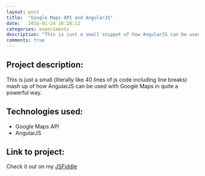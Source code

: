 ```yaml
---
layout: post
title:  "Google Maps API and AngularJS"
date:   2016-01-24 16:28:12
categories: experiments
description: "This is just a small snippet of how AngularJS can be used with Google Maps API in a quite powerful way."
comments: true
---
```


## Project description:
This is just a small (literally like 40 lines of js code including line breaks) mash up of how AngularJS can be used with Google Maps in quite a powerful way.

## Technologies used:
* Google Maps API
* AngularJS

## Link to project:
Check it out on my [JSFiddle][1]

[1]: https://jsfiddle.net/svigna/p3nqe3fa/embedded/result/